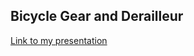 ## Bicycle Gear and Derailleur
[Link to my 
presentation](https://docs.google.com/presentation/d/1Ukc23f0R2OKvSX5ZEU-ZjhdiDZ02i3XQGbV35WzaAYs/edit?usp=sharing)
